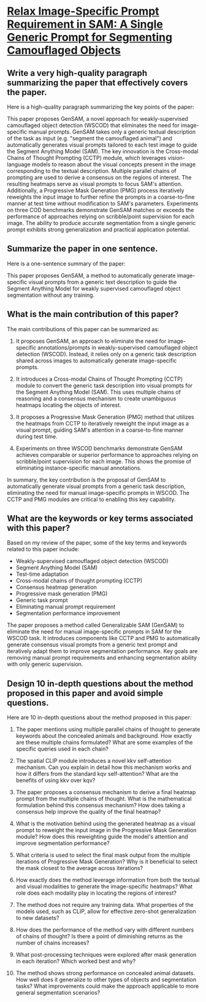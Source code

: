 # [Relax Image-Specific Prompt Requirement in SAM: A Single Generic Prompt   for Segmenting Camouflaged Objects](https://arxiv.org/abs/2312.07374)

## Write a very high-quality paragraph summarizing the paper that effectively covers the paper.

 Here is a high-quality paragraph summarizing the key points of the paper:

This paper proposes GenSAM, a novel approach for weakly-supervised camouflaged object detection (WSCOD) that eliminates the need for image-specific manual prompts. GenSAM takes only a generic textual description of the task as input (e.g. "segment the camouflaged animal") and automatically generates visual prompts tailored to each test image to guide the Segment Anything Model (SAM). The key innovation is the Cross-modal Chains of Thought Prompting (CCTP) module, which leverages vision-language models to reason about the visual concepts present in the image corresponding to the textual description. Multiple parallel chains of prompting are used to derive a consensus on the regions of interest. The resulting heatmaps serve as visual prompts to focus SAM's attention. Additionally, a Progressive Mask Generation (PMG) process iteratively reweights the input image to further refine the prompts in a coarse-to-fine manner at test time without modification to SAM's parameters. Experiments on three COD benchmarks demonstrate GenSAM matches or exceeds the performance of approaches relying on scribble/point supervision for each image. The ability to produce accurate segmentation from a single generic prompt exhibits strong generalization and practical application potential.


## Summarize the paper in one sentence.

 Here is a one-sentence summary of the paper:

This paper proposes GenSAM, a method to automatically generate image-specific visual prompts from a generic text description to guide the Segment Anything Model for weakly supervised camouflaged object segmentation without any training.


## What is the main contribution of this paper?

 The main contributions of this paper can be summarized as:

1) It proposes GenSAM, an approach to eliminate the need for image-specific annotations/prompts in weakly-supervised camouflaged object detection (WSCOD). Instead, it relies only on a generic task description shared across images to automatically generate image-specific prompts. 

2) It introduces a Cross-modal Chains of Thought Prompting (CCTP) module to convert the generic task description into visual prompts for the Segment Anything Model (SAM). This uses multiple chains of reasoning and a consensus mechanism to create unambiguous heatmaps locating the objects of interest.

3) It proposes a Progressive Mask Generation (PMG) method that utilizes the heatmaps from CCTP to iteratively reweight the input image as a visual prompt, guiding SAM's attention in a coarse-to-fine manner during test time.

4) Experiments on three WSCOD benchmarks demonstrate GenSAM achieves comparable or superior performance to approaches relying on scribble/point supervision for each image. This shows the promise of eliminating instance-specific manual annotations.

In summary, the key contribution is the proposal of GenSAM to automatically generate visual prompts from a generic task description, eliminating the need for manual image-specific prompts in WSCOD. The CCTP and PMG modules are critical to enabling this key capability.


## What are the keywords or key terms associated with this paper?

 Based on my review of the paper, some of the key terms and keywords related to this paper include:

- Weakly-supervised camouflaged object detection (WSCOD)
- Segment Anything Model (SAM) 
- Test-time adaptation
- Cross-modal chains of thought prompting (CCTP)
- Consensus heatmap generation
- Progressive mask generation (PMG)
- Generic task prompt
- Eliminating manual prompt requirement
- Segmentation performance improvement

The paper proposes a method called Generalizable SAM (GenSAM) to eliminate the need for manual image-specific prompts in SAM for the WSCOD task. It introduces components like CCTP and PMG to automatically generate consensus visual prompts from a generic text prompt and iteratively adapt them to improve segmentation performance. Key goals are removing manual prompt requirements and enhancing segmentation ability with only generic supervision.


## Design 10 in-depth questions about the method proposed in this paper and avoid simple questions.

 Here are 10 in-depth questions about the method proposed in this paper:

1. The paper mentions using multiple parallel chains of thought to generate keywords about the concealed animals and background. How exactly are these multiple chains formulated? What are some examples of the specific queries used in each chain?

2. The spatial CLIP module introduces a novel kkv self-attention mechanism. Can you explain in detail how this mechanism works and how it differs from the standard kqv self-attention? What are the benefits of using kkv over kqv?

3. The paper proposes a consensus mechanism to derive a final heatmap prompt from the multiple chains of thought. What is the mathematical formulation behind this consensus mechanism? How does taking a consensus help improve the quality of the final heatmap?

4. What is the motivation behind using the generated heatmap as a visual prompt to reweight the input image in the Progressive Mask Generation module? How does this reweighting guide the model's attention and improve segmentation performance? 

5. What criteria is used to select the final mask output from the multiple iterations of Progressive Mask Generation? Why is it beneficial to select the mask closest to the average across iterations?

6. How exactly does the method leverage information from both the textual and visual modalities to generate the image-specific heatmaps? What role does each modality play in locating the regions of interest?

7. The method does not require any training data. What properties of the models used, such as CLIP, allow for effective zero-shot generalization to new datasets?

8. How does the performance of the method vary with different numbers of chains of thought? Is there a point of diminishing returns as the number of chains increases?

9. What post-processing techniques were explored after mask generation in each iteration? Which worked best and why?

10. The method shows strong performance on concealed animal datasets. How well does it generalize to other types of objects and segmentation tasks? What improvements could make the approach applicable to more general segmentation scenarios?
